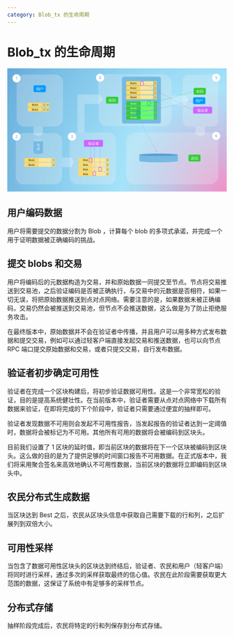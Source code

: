 ```yaml
---
category: Blob_tx 的生命周期
---
```


# Blob_tx 的生命周期

![lifecycle](../../image/lifecycle-zh-min.png)

## 用户编码数据

用户将需要提交的数据分割为 Blob ，计算每个 blob 的多项式承诺，并完成一个用于证明数据被正确编码的挑战。

## 提交 blobs 和交易

用户将编码后的元数据构造为交易，并和原始数据一同提交至节点。节点将交易推送到交易池，之后验证编码是否被正确执行，与交易中的元数据是否相符，如果一切无误，将把原始数据推送到点对点网络。需要注意的是，如果数据未被正确编码，交易仍然会被推送到交易池，但节点不会推送数据，这么做是为了防止拒绝服务攻击。

在最终版本中，原始数据并不会在验证者中传播，并且用户可以用多种方式发布数据和提交交易，例如可以通过轻客户端直接发起交易和推送数据，也可以向节点 RPC 端口提交原始数据和交易，或者只提交交易，自行发布数据。

## 验证者初步确定可用性

验证者在完成一个区块构建后，将初步验证数据可用性。这是一个非常宽松的验证，目的是提高系统健壮性。在当前版本中，验证者需要从点对点网络中下载所有数据来验证，在即将完成的下个阶段中，验证者只需要通过便宜的抽样即可。

验证者发现数据不可用则会发起不可用性报告，当发起报告的验证者达到一定阈值时，数据将会被标记为不可用。其他所有可用的数据将会被编码到区块头。

目前我们设置了 1 区块的延时值，即当前区块的数据将在下一个区块被编码到区块头。这么做的目的是为了提供足够的时间窗口报告不可用数据。在正式版本中，我们将采用聚合签名来高效地确认不可用性数据，当前区块的数据将立即编码到区块头中。

## 农民分布式生成数据

当区块达到 Best 之后，农民从区块头信息中获取自己需要下载的行和列，之后扩展列到双倍大小。

## 可用性采样

当包含了数据可用性区块头的区块达到终结后，验证者、农民和用户（轻客户端）将同时进行采样，通过多次的采样获取最终的信心值。农民在此阶段需要获取更大范围的数据，这保证了系统中有足够多的采样节点。

## 分布式存储

抽样阶段完成后，农民将特定的行和列保存到分布式存储。
